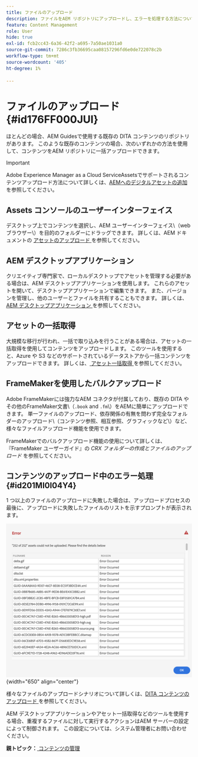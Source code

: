 ```yaml
---
title: ファイルのアップロード
description: ファイルをAEM リポジトリにアップロードし、エラーを処理する方法について説明します。 Assets コンソールのユーザーインターフェイス、AEM デスクトップアプリ、アセットの一括取得、FrameMakerの一括アップロードの使用について説明します。
feature: Content Management
role: User
hide: true
exl-id: fcb2cc43-6a36-42f2-a695-7a50ae1031a0
source-git-commit: 7286c3fb36695caa08157296fd6e0de722078c2b
workflow-type: tm+mt
source-wordcount: '405'
ht-degree: 1%

---
```


# ファイルのアップロード {#id176FF000JUI}

ほとんどの場合、AEM Guidesで使用する既存の DITA コンテンツのリポジトリがあります。 このような既存のコンテンツの場合、次のいずれかの方法を使用して、コンテンツをAEM リポジトリに一括アップロードできます。

>[!IMPORTANT]
>
> Adobe Experience Manager as a Cloud ServiceAssetsでサポートされるコンテンツアップロード方法について詳しくは、[AEMへのデジタルアセットの追加 ](https://experienceleague.adobe.com/docs/experience-manager-cloud-service/assets/manage/add-assets.html) を参照してください。

## Assets コンソールのユーザーインターフェイス

デスクトップ上でコンテンツを選択し、AEM ユーザーインターフェイス\（web ブラウザー\）を目的のフォルダーにドラッグできます。 詳しくは、AEM ドキュメントの [ アセットのアップロード ](https://experienceleague.adobe.com/docs/experience-manager-cloud-service/assets/manage/add-assets.html#upload-assets) を参照してください。

## AEM デスクトップアプリケーション

クリエイティブ専門家で、ローカルデスクトップでアセットを管理する必要がある場合は、AEM デスクトップアプリケーションを使用します。 これらのアセットを開いて、デスクトップアプリケーションで編集できます。 また、バージョンを管理し、他のユーザーとファイルを共有することもできます。 詳しくは、[AEM デスクトップアプリケーション ](https://experienceleague.adobe.com/docs/experience-manager-desktop-app/using/using.html?lang=ja) を参照してください。

## アセットの一括取得

大規模な移行が行われ、一括で取り込みを行うことがある場合は、アセットの一括取得を使用してコンテンツをアップロードします。 このツールを使用すると、Azure や S3 などのサポートされているデータストアから一括コンテンツをアップロードできます。 詳しくは、[ アセット一括取得 ](https://experienceleague.adobe.com/docs/experience-manager-cloud-service/assets/manage/add-assets.html?lang=en#asset-bulk-ingestor) を参照してください。

## FrameMakerを使用したバルクアップロード

Adobe FrameMakerには強力なAEM コネクタが付属しており、既存の DITA やその他のFrameMaker文書\（`.book` and `.fm`\）をAEMに簡単にアップロードできます。 単一ファイルのアップロード、依存関係の有無を問わず完全なフォルダーのアップロード\（コンテンツ参照、相互参照、グラフィックなど\）など、様々なファイルアップロード機能を使用できます。

FrameMakerでのバルクアップロード機能の使用について詳しくは、『FrameMaker ユーザーガイド』の *CRX フォルダーの作成とファイルのアップロード* を参照してください。

## コンテンツのアップロード中のエラー処理 {#id201MI0I04Y4}

1 つ以上のファイルのアップロードに失敗した場合は、アップロードプロセスの最後に、アップロードに失敗したファイルのリストを示すプロンプトが表示されます。

![](images/uuid-files-failed-to-upload_cs.png){width="650" align="center"}

様々なファイルのアップロードシナリオについて詳しくは、[DITA コンテンツのアップロード ](authoring-file-management.md#) を参照してください。

AEM デスクトップアプリケーションやアセット一括取得などのツールを使用する場合、重複するファイルに対して実行するアクションはAEM サーバーの設定によって制御されます。 この設定については、システム管理者にお問い合わせください。

**親トピック：**[ コンテンツの管理 ](authoring.md)

